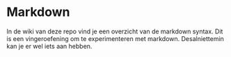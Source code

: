 # Markdown

In de wiki van deze repo vind je een overzicht van de markdown syntax. 
Dit is een vingeroefening om te experimenteren met markdown.
Desalniettemin kan je er wel iets aan hebben.

